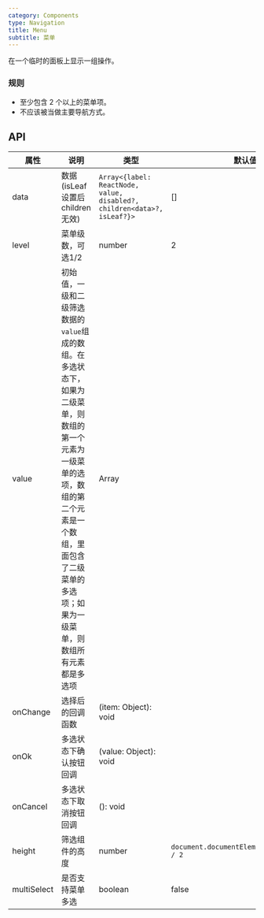 ```yaml
---
category: Components
type: Navigation
title: Menu
subtitle: 菜单
---
```


在一个临时的面板上显示一组操作。

### 规则
- 至少包含 2 个以上的菜单项。
- 不应该被当做主要导航方式。

## API

属性 | 说明 | 类型 | 默认值
----|-----|------|------
| data    |  数据(isLeaf 设置后 children 无效)  | `Array<{label: ReactNode, value, disabled?, children<data>?, isLeaf?}>` | [] |
| level    |  菜单级数，可选1/2  | number  | 2 |
| value    |  初始值，一级和二级筛选数据的`value`组成的数组。在多选状态下，如果为二级菜单，则数组的第一个元素为一级菜单的选项，数组的第二个元素是一个数组，里面包含了二级菜单的多选项；如果为一级菜单，则数组所有元素都是多选项  | Array | |
| onChange    |   选择后的回调函数    | (item: Object): void  |  |
| onOk    |  多选状态下确认按钮回调  | (value: Object): void  |  |
| onCancel    |   多选状态下取消按钮回调  | (): void  |  |
| height    |   筛选组件的高度   | number  | `document.documentElement.clientHeight / 2` |
| multiSelect    |   是否支持菜单多选  | boolean  | false |
